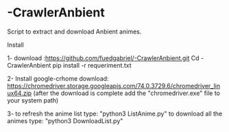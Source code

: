# -CrawlerAnbient
Script to extract and download Anbient animes.

Install

1- download :https://github.com/fuedgabriel/-CrawlerAnbient.git
   Cd -CrawlerAnbient
   pip install -r requeriment.txt
   
2- Install google-crhome
   download: https://chromedriver.storage.googleapis.com/74.0.3729.6/chromedriver_linux64.zip 
   (after the download is complete add the "chromedriver.exe" file to your system path)
   
3- to refresh the anime list type: "python3 ListAnime.py"
   to download all the animes type: "python3 DownloadList.py"
